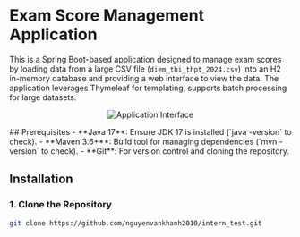 # Exam Score Management Application

This is a Spring Boot-based application designed to manage exam scores by loading data from a large CSV file (`diem_thi_thpt_2024.csv`) into an H2 in-memory database and providing a web interface to view the data. The application leverages Thymeleaf for templating, supports batch processing for large datasets.
<p align="center">
  <img src="https://github.com/nguyenvankhanh2010/intern_test/Screenshot 2025-06-29 213030.png" alt="Application Interface" title="Main Interface of Exam Score Management">
</p>
## Prerequisites
- **Java 17**: Ensure JDK 17 is installed (`java -version` to check).
- **Maven 3.6+**: Build tool for managing dependencies (`mvn -version` to check).
- **Git**: For version control and cloning the repository.

## Installation

### 1. Clone the Repository
```bash
git clone https://github.com/nguyenvankhanh2010/intern_test.git
